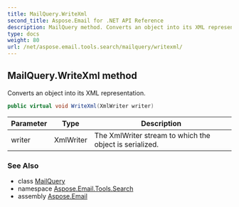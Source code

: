 ```yaml
---
title: MailQuery.WriteXml
second_title: Aspose.Email for .NET API Reference
description: MailQuery method. Converts an object into its XML representation
type: docs
weight: 80
url: /net/aspose.email.tools.search/mailquery/writexml/
---
```

## MailQuery.WriteXml method

Converts an object into its XML representation.

```csharp
public virtual void WriteXml(XmlWriter writer)
```

| Parameter | Type | Description |
| --- | --- | --- |
| writer | XmlWriter | The XmlWriter stream to which the object is serialized. |

### See Also

* class [MailQuery](../)
* namespace [Aspose.Email.Tools.Search](../../mailquery/)
* assembly [Aspose.Email](../../../)


